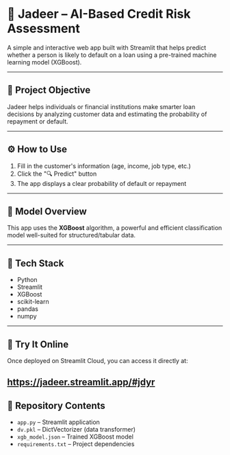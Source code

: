 # 📌 Jadeer – AI-Based Credit Risk Assessment

A simple and interactive web app built with Streamlit that helps predict whether a person is likely to default on a loan using a pre-trained machine learning model (XGBoost).

---

## 🎯 Project Objective

Jadeer helps individuals or financial institutions make smarter loan decisions by analyzing customer data and estimating the probability of repayment or default.

---

## ⚙️ How to Use

1. Fill in the customer's information (age, income, job type, etc.)
2. Click the "🔍 Predict" button
3. The app displays a clear probability of default or repayment

---

## 🧠 Model Overview

This app uses the **XGBoost** algorithm, a powerful and efficient classification model well-suited for structured/tabular data.

---

## 🧰 Tech Stack

- Python
- Streamlit
- XGBoost
- scikit-learn
- pandas
- numpy

---

## 🚀 Try It Online

Once deployed on Streamlit Cloud, you can access it directly at:

https://jadeer.streamlit.app/#jdyr
---

## 📁 Repository Contents

- `app.py` – Streamlit application
- `dv.pkl` – DictVectorizer (data transformer)
- `xgb_model.json` – Trained XGBoost model
- `requirements.txt` – Project dependencies
